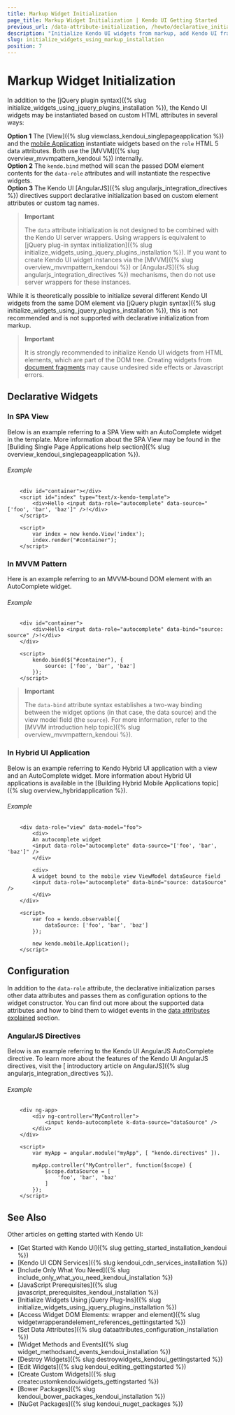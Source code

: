 ```yaml
---
title: Markup Widget Initialization
page_title: Markup Widget Initialization | Kendo UI Getting Started
previous_url: /data-attribute-initialization, /howto/declarative_initialization, /basics/markup, /intro/markup
description: "Initialize Kendo UI widgets from markup, add Kendo UI frameworks to your application, and use AngularJS or MVVM to configure Kendo UI."
slug: initialize_widgets_using_markup_installation
position: 7
---
```


# Markup Widget Initialization

In addition to the [jQuery plugin syntax]({% slug initialize_widgets_using_jquery_plugins_installation %}), the Kendo UI widgets may be instantiated based on custom HTML attributes in several ways:

**Option 1** The [View]({% slug viewclass_kendoui_singlepageapplication %}) and the [mobile Application](/controls/hybrid/application) instantiate widgets based on the `role` HTML 5 data attributes. Both use the [MVVM]({% slug overview_mvvmpattern_kendoui %}) internally.  
**Option 2** The `kendo.bind` method will scan the passed DOM element contents for the `data-role` attributes and will instantiate the respective widgets.  
**Option 3** The Kendo UI [AngularJS]({% slug angularjs_integration_directives %}) directives support declarative initialization based on custom element attributes or custom tag names.

> **Important**
>
> The `data` attribute initialization is not designed to be combined with the Kendo UI server wrappers. Using wrappers is equivalent to [jQuery plug-in syntax initialization]({% slug initialize_widgets_using_jquery_plugins_installation %}). If you want to create Kendo UI widget instances via the [MVVM]({% slug overview_mvvmpattern_kendoui %}) or [AngularJS]({% slug angularjs_integration_directives %}) mechanisms, then do not use server wrappers for these instances.

While it is theoretically possible to initialize several different Kendo UI widgets from the same DOM element via [jQuery plugin syntax]({% slug initialize_widgets_using_jquery_plugins_installation %}), this is not recommended and is not supported with declarative initialization from markup.

> **Important**
>
> It is strongly recommended to initialize Kendo UI widgets from HTML elements, which are part of the DOM tree.
Creating widgets from [document fragments](https://developer.mozilla.org/en-US/docs/Web/API/DocumentFragment) may cause undesired side effects or Javascript errors.

## Declarative Widgets

### In SPA View

Below is an example referring to a SPA View with an AutoComplete widget in the template. More information about the SPA View may be found in the [Buliding Single Page Applications help section]({% slug overview_kendoui_singlepageapplication %}).

###### Example

```
    <div id="container"></div>
    <script id="index" type="text/x-kendo-template">
        <div>Hello <input data-role="autocomplete" data-source="['foo', 'bar', 'baz']" />!</div>
    </script>

    <script>
        var index = new kendo.View('index');
        index.render("#container");
    </script>
```

### In MVVM Pattern

Here is an example referring to an MVVM-bound DOM element with an AutoComplete widget.

###### Example

```
    <div id="container">
        <div>Hello <input data-role="autocomplete" data-bind="source: source" />!</div>
    </div>

    <script>
        kendo.bind($("#container"), {
            source: ['foo', 'bar', 'baz']
        });
    </script>
```

> **Important**
>
> The `data-bind` attribute syntax establishes a two-way binding between the widget options (in that case, the data source) and the view model field (the `source`). For more information, refer to the [MVVM introduction help topic]({% slug overview_mvvmpattern_kendoui %}).

### In Hybrid UI Application

Below is an example referring to Kendo Hybrid UI application with a view and an AutoComplete widget. More information about Hybrid UI applications is available in the [Building Hybrid Mobile Applications topic]({% slug overview_hybridapplication %}).

###### Example

```
    <div data-role="view" data-model="foo">
        <div>
        An autocomplete widget
        <input data-role="autocomplete" data-source="['foo', 'bar', 'baz']" />
        </div>

        <div>
        A widget bound to the mobile view ViewModel dataSource field
        <input data-role="autocomplete" data-bind="source: dataSource" />
        </div>
    </div>

    <script>
        var foo = kendo.observable({
            dataSource: ['foo', 'bar', 'baz']
        });

        new kendo.mobile.Application();
    </script>
```

## Configuration

In addition to the `data-role` attribute, the declarative initialization parses other data attributes and passes them as configuration options to the widget constructor. You can find out more about the supported data attributes and how to bind them to widget events in the [data attributes explained](/framework/data-attribute-initialization) section.

### AngularJS Directives

Below is an example referring to the Kendo UI AngularJS AutoComplete directive. To learn more about the features of the Kendo UI AngularJS directives, visit the [ introductory article on AngularJS]({% slug angularjs_integration_directives %}).

###### Example

```
    <div ng-app>
        <div ng-controller="MyController">
            <input kendo-autocomplete k-data-source="dataSource" />
        </div>
    </div>

    <script>
        var myApp = angular.module("myApp", [ "kendo.directives" ]).

        myApp.controller("MyController", function($scope) {
            $scope.dataSource = [
                'foo', 'bar', 'baz'
            ]
        });
    </script>
```

## See Also

Other articles on getting started with Kendo UI:

* [Get Started with Kendo UI]({% slug getting_started_installation_kendoui %})
* [Kendo UI CDN Services]({% slug kendoui_cdn_services_installation %})
* [Include Only What You Need]({% slug include_only_what_you_need_kendoui_installation %})
* [JavaScript Prerequisites]({% slug javascript_prerequisites_kendoui_installation %})
* [Initialize Widgets Using jQuery Plug-Ins]({% slug initialize_widgets_using_jquery_plugins_installation %})
* [Access Widget DOM Elements: wrapper and element]({% slug widgetwrapperandelement_references_gettingstarted %})
* [Set Data Attributes]({% slug dataattributes_configuration_installation %})
* [Widget Methods and Events]({% slug widget_methodsand_events_kendoui_installation %})
* [Destroy Widgets]({% slug destroywidgets_kendoui_gettingstarted %})
* [Edit Widgets]({% slug kendoui_editing_gettingstarted %})
* [Create Custom Widgets]({% slug createcustomkendouiwidgets_gettingstarted %})
* [Bower Packages]({% slug kendoui_bower_packages_kendoui_installation %})
* [NuGet Packages]({% slug kendoui_nuget_packages %})
